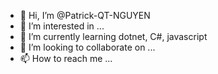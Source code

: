 - 👋 Hi, I’m @Patrick-QT-NGUYEN
- 👀 I’m interested in ...
- 🌱 I’m currently learning dotnet, C#, javascript
- 💞️ I’m looking to collaborate on ...
- 📫 How to reach me ...

<!---
Patrick-QT-NGUYEN/Patrick-QT-NGUYEN is a ✨ special ✨ repository because its `README.md` (this file) appears on your GitHub profile.
You can click the Preview link to take a look at your changes.
--->
